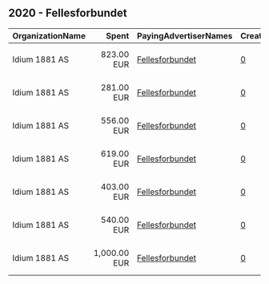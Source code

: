 ## 2020 - Fellesforbundet 
|OrganizationName|Spent|PayingAdvertiserNames|CreativeUrls|Impressions|Genders|AgeBrackets|CountryCodes|BillingAddresses|CandidateBallotInformation|
|:---|---:|:---|:---|---:|:---|:---|:---|:---|:---|
|Idium 1881 AS|823.00 EUR|[Fellesforbundet](2020/Fellesforbundet.md)|[0](https://www.snap.com/political-ads/asset/56490624b528d3aafd4960365d4a777049b3765b135399937b0eb669696c3e6a?mediaType=mp4)|198,435||18+|norway|"Rolf Wickstrøms vei 15,Oslo,0484,NO"||
|Idium 1881 AS|281.00 EUR|[Fellesforbundet](2020/Fellesforbundet.md)|[0](https://www.snap.com/political-ads/asset/56490624b528d3aafd4960365d4a777049b3765b135399937b0eb669696c3e6a?mediaType=mp4)|84,013||18+|norway|"Rolf Wickstrøms vei 15,Oslo,0484,NO"||
|Idium 1881 AS|556.00 EUR|[Fellesforbundet](2020/Fellesforbundet.md)|[0](https://www.snap.com/political-ads/asset/6e8ae6fed4cf99b711873ae5098ae9c1550a43b03a7af84664a9425ec2123dcf?mediaType=mp4)|131,968||18+|norway|"Rolf Wickstrøms vei 15,Oslo,0484,NO"||
|Idium 1881 AS|619.00 EUR|[Fellesforbundet](2020/Fellesforbundet.md)|[0](https://www.snap.com/political-ads/asset/6dc71413a31b9e9dd46be11d3c02a8abe51175b926d999f40b412f23a5937175?mediaType=mp4)|115,612||18+|norway|"Rolf Wickstrøms vei 15,Oslo,0484,NO"||
|Idium 1881 AS|403.00 EUR|[Fellesforbundet](2020/Fellesforbundet.md)|[0](https://www.snap.com/political-ads/asset/6dc71413a31b9e9dd46be11d3c02a8abe51175b926d999f40b412f23a5937175?mediaType=mp4)|104,284||18+|norway|"Rolf Wickstrøms vei 15,Oslo,0484,NO"||
|Idium 1881 AS|540.00 EUR|[Fellesforbundet](2020/Fellesforbundet.md)|[0](https://www.snap.com/political-ads/asset/6e8ae6fed4cf99b711873ae5098ae9c1550a43b03a7af84664a9425ec2123dcf?mediaType=mp4)|153,553||18+|norway|"Rolf Wickstrøms vei 15,Oslo,0484,NO"||
|Idium 1881 AS|1,000.00 EUR|[Fellesforbundet](2020/Fellesforbundet.md)|[0](https://www.snap.com/political-ads/asset/5f461b0be6476bd5aaefcc61cb228e3d846d4b80d67e27d600523c7799acfb09?mediaType=png)|717,335||16-22|norway|"Rolf Wickstrøms vei 15,Oslo,0484,NO"||
